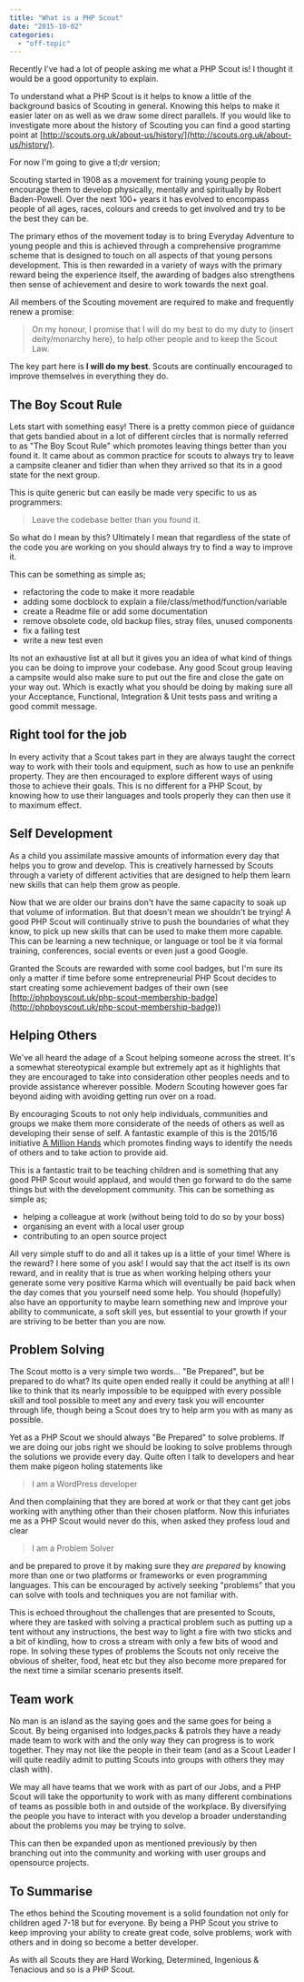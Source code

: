 ```yaml
---
title: "What is a PHP Scout"
date: "2015-10-02"
categories: 
  - "off-topic"
---
```


Recently I've had a lot of people asking me what a PHP Scout is! I thought it would be a good opportunity to explain.

To understand what a PHP Scout is it helps to know a little of the background basics of Scouting in general. Knowing this helps to make it easier later on as well as we draw some direct parallels. If you would like to investigate more about the history of Scouting you can find a good starting point at [http://scouts.org.uk/about-us/history/](http://scouts.org.uk/about-us/history/).

For now I'm going to give a tl;dr version;

Scouting started in 1908 as a movement for training young people to encourage them to develop physically, mentally and spiritually by Robert Baden-Powell. Over the next 100+ years it has evolved to encompass people of all ages, races, colours and creeds to get involved and try to be the best they can be.

The primary ethos of the movement today is to bring Everyday Adventure to young people and this is achieved through a comprehensive programme scheme that is designed to touch on all aspects of that young persons development. This is then rewarded in a variety of ways with the primary reward being the experience itself, the awarding of badges also strengthens then sense of achievement and desire to work towards the next goal.

All members of the Scouting movement are required to make and frequently renew a promise:

> On my honour, I promise that I will do my best to do my duty to {insert deity/monarchy here}, to help other people and to keep the Scout Law.

The key part here is **I will do my best**. Scouts are continually encouraged to improve themselves in everything they do. <!--more-->

## The Boy Scout Rule

Lets start with something easy! There is a pretty common piece of guidance that gets bandied about in a lot of different circles that is normally referred to as "The Boy Scout Rule" which promotes leaving things better than you found it. It came about as common practice for scouts to always try to leave a campsite cleaner and tidier than when they arrived so that its in a good state for the next group.

This is quite generic but can easily be made very specific to us as programmers:

> Leave the codebase better than you found it.

So what do I mean by this? Ultimately I mean that regardless of the state of the code you are working on you should always try to find a way to improve it.

This can be something as simple as;

- refactoring the code to make it more readable
- adding some docblock to explain a file/class/method/function/variable
- create a Readme file or add some documentation
- remove obsolete code, old backup files, stray files, unused components
- fix a failing test
- write a new test even

Its not an exhaustive list at all but it gives you an idea of what kind of things you can be doing to improve your codebase. Any good Scout group leaving a campsite would also make sure to put out the fire and close the gate on your way out. Which is exactly what you should be doing by making sure all your Acceptance, Functional, Integration & Unit tests pass and writing a good commit message.

## Right tool for the job

In every activity that a Scout takes part in they are always taught the correct way to work with their tools and equipment, such as how to use an penknife property. They are then encouraged to explore different ways of using those to achieve their goals. This is no different for a PHP Scout, by knowing how to use their languages and tools properly they can then use it to maximum effect.

## Self Development

As a child you assimilate massive amounts of information every day that helps you to grow and develop. This is creatively harnessed by Scouts through a variety of different activities that are designed to help them learn new skills that can help them grow as people.

Now that we are older our brains don't have the same capacity to soak up that volume of information. But that doesn't mean we shouldn't be trying! A good PHP Scout will continually strive to push the boundaries of what they know, to pick up new skills that can be used to make them more capable. This can be learning a new technique, or language or tool be it via formal training, conferences, social events or even just a good Google.

Granted the Scouts are rewarded with some cool badges, but I'm sure its only a matter if time before some entrepreneurial PHP Scout decides to start creating some achievement badges of their own (see [http://phpboyscout.uk/php-scout-membership-badge](http://phpboyscout.uk/php-scout-membership-badge))

## Helping Others

We've all heard the adage of a Scout helping someone across the street. It's a somewhat stereotypical example but extremely apt as it highlights that they are encouraged to take into consideration other peoples needs and to provide assistance wherever possible. Modern Scouting however goes far beyond aiding with avoiding getting run over on a road.

By encouraging Scouts to not only help individuals, communities and groups we make them more considerate of the needs of others as well as developing their sense of self. A fantastic example of this is the 2015/16 initiative [A Million Hands](https://www.amillionhands.org.uk/) which promotes finding ways to identify the needs of others and to take action to provide aid.

This is a fantastic trait to be teaching children and is something that any good PHP Scout would applaud, and would then go forward to do the same things but with the development community. This can be something as simple as;

- helping a colleague at work (without being told to do so by your boss)
- organising an event with a local user group
- contributing to an open source project

All very simple stuff to do and all it takes up is a little of your time! Where is the reward? I here some of you ask! I would say that the act itself is its own reward, and in reality that is true as when working helping others your generate some very positive Karma which will eventually be paid back when the day comes that you yourself need some help. You should (hopefully) also have an opportunity to maybe learn something new and improve your ability to communicate, a soft skill yes, but essential to your growth if your are striving to be better than you are now.

## Problem Solving

The Scout motto is a very simple two words... "Be Prepared", but be prepared to do what? Its quite open ended really it could be anything at all! I like to think that its nearly impossible to be equipped with every possible skill and tool possible to meet any and every task you will encounter through life, though being a Scout does try to help arm you with as many as possible.

Yet as a PHP Scout we should always "Be Prepared" to solve problems. If we are doing our jobs right we should be looking to solve problems through the solutions we provide every day. Quite often I talk to developers and hear them make pigeon holing statements like

> I am a WordPress developer

And then complaining that they are bored at work or that they cant get jobs working with anything other than their chosen platform. Now this infuriates me as a PHP Scout would never do this, when asked they profess loud and clear

> I am a Problem Solver

and be prepared to prove it by making sure they _are prepared_ by knowing more than one or two platforms or frameworks or even programming languages. This can be encouraged by actively seeking "problems" that you can solve with tools and techniques you are not familiar with.

This is echoed throughout the challenges that are presented to Scouts, where they are tasked with solving a practical problem such as putting up a tent without any instructions, the best way to light a fire with two sticks and a bit of kindling, how to cross a stream with only a few bits of wood and rope. In solving these types of problems the Scouts not only receive the obvious of shelter, food, heat etc but they also become more prepared for the next time a similar scenario presents itself.

## Team work

No man is an island as the saying goes and the same goes for being a Scout. By being organised into lodges,packs & patrols they have a ready made team to work with and the only way they can progress is to work together. They may not like the people in their team (and as a Scout Leader I will quite readily admit to putting Scouts into groups with others they may clash with).

We may all have teams that we work with as part of our Jobs, and a PHP Scout will take the opportunity to work with as many different combinations of teams as possible both in and outside of the workplace. By diversifying the people you have to interact with you develop a broader understanding about the problems you may be trying to solve.

This can then be expanded upon as mentioned previously by then branching out into the community and working with user groups and opensource projects.

## To Summarise

The ethos behind the Scouting movement is a solid foundation not only for children aged 7-18 but for everyone. By being a PHP Scout you strive to keep improving your ability to create great code, solve problems, work with others and in doing so become a better developer.

As with all Scouts they are Hard Working, Determined, Ingenious & Tenacious and so is a PHP Scout.
